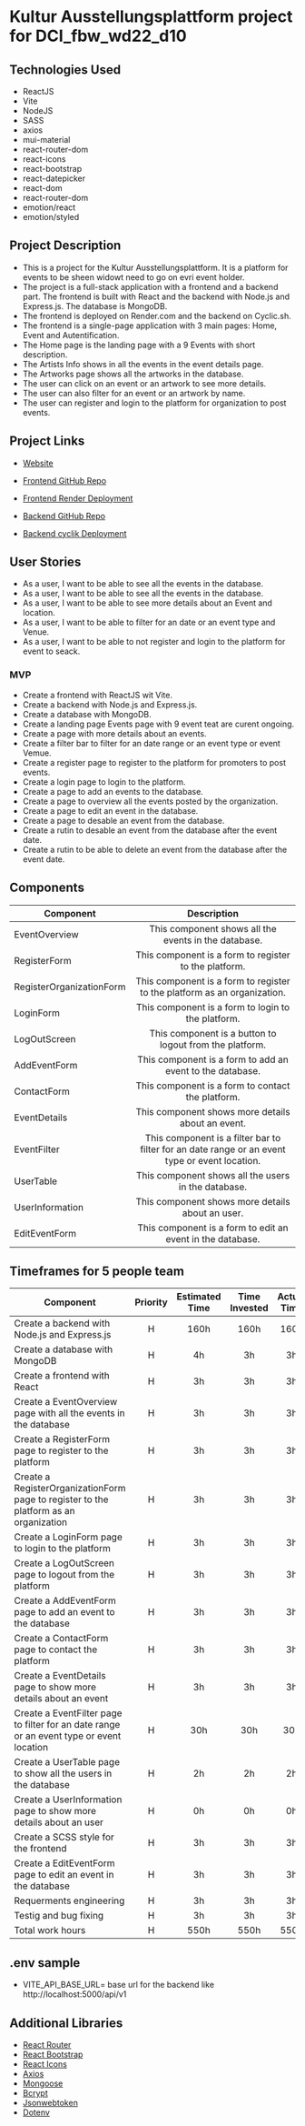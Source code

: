 # Kultur Ausstellungsplattform project for DCI_fbw_wd22_d10

## Technologies Used

- ReactJS
- Vite
- NodeJS
- SASS
- axios
- mui-material
- react-router-dom
- react-icons
- react-bootstrap
- react-datepicker
- react-dom
- react-router-dom
- emotion/react
- emotion/styled

## Project Description

- This is a project for the Kultur Ausstellungsplattform. It is a platform for events to be sheen widowt need to go on evri event holder.
- The project is a full-stack application with a frontend and a backend part. The frontend is built with React and the backend with Node.js and Express.js. The database is MongoDB.
- The frontend is deployed on Render.com and the backend on Cyclic.sh.
- The frontend is a single-page application with 3 main pages: Home, Event and Autentification. 
- The Home page is the landing page with a 9 Events with short description. 
- The Artists Info shows in all the events in the event details page. 
- The Artworks page shows all the artworks in the database. 
- The user can click on an event or an artwork to see more details. 
- The user can also filter for an event or an artwork by name. 
- The user can register and login to the platform for organization to post events. 

## Project Links

- [Website][Website]

- [Frontend GitHub Repo][GitHub-frontend]

- [Frontend Render Deployment][Render]

- [Backend GitHub Repo][GitHub-backend]

- [Backend cyclik Deployment][cyclik]

## User Stories

- As a user, I want to be able to see all the events in the database.
- As a user, I want to be able to see all the events in the database.
- As a user, I want to be able to see more details about an Event and location.
- As a user, I want to be able to filter for an date or an event type and Venue.
- As a user, I want to be able to not register and login to the platform for event to seack.

### MVP

- Create a frontend with ReactJS wit Vite.
- Create a backend with Node.js and Express.js.
- Create a database with MongoDB.
- Create a landing page Events page with 9 event teat are curent ongoing.
- Create a page with more details about an events.
- Create a filter bar to filter for an date range or an event type or event Vemue.
- Create a register page to register to the platform for promoters to post events.
- Create a login page to login to the platform.
- Create a page to add an events to the database.
- Create a page to overview all the events posted by the organization.
- Create a page to edit an event in the database.
- Create a page to desable an event from the database.
- Create a rutin to desable an event from the database after the event date.
- Create a rutin to be able to delete an event from the database after the event date.

## Components

| Component                | Description                                                                                    |
| ------------------------ | :--------------------------------------------------------------------------------------------: |
| EventOverview            | This component shows all the events in the database.                                           |
| RegisterForm             | This component is a form to register to the platform.                                          |
| RegisterOrganizationForm | This component is a form to register to the platform as an organization.                       |
| LoginForm                | This component is a form to login to the platform.                                             |
| LogOutScreen             | This component is a button to logout from the platform.                                        |
| AddEventForm             | This component is a form to add an event to the database.                                      |
| ContactForm              | This component is a form to contact the platform.                                              |
| EventDetails             | This component shows more details about an event.                                              |
| EventFilter              | This component is a filter bar to filter for an date range or an event type or event location. |
| UserTable                | This component shows all the users in the database.                                            |
| UserInformation          | This component shows more details about an user.                                               |
| EditEventForm            | This component is a form to edit an event in the database.                                     |

## Timeframes for 5 people team

| Component                                                                                     | Priority | Estimated Time | Time Invested | Actual Time |
| --------------------------------------------------------------------------------------------- | :------: | :------------: | :-----------: | :---------: |
| Create a backend with Node.js and Express.js                                                  | H        | 160h           | 160h          | 160h        |
| Create a database with MongoDB                                                                | H        | 4h             | 3h            | 3h          |
| Create a frontend with React                                                                  | H        | 3h             | 3h            | 3h          |
| Create a EventOverview page with all the events in the database                               | H        | 3h             | 3h            | 3h          |
| Create a RegisterForm page to register to the platform                                        | H        | 3h             | 3h            | 3h          |
| Create a RegisterOrganizationForm page to register to the platform as an organization         | H        | 3h             | 3h            | 3h          |
| Create a LoginForm page to login to the platform                                              | H        | 3h             | 3h            | 3h          |
| Create a LogOutScreen page to logout from the platform                                        | H        | 3h             | 3h            | 3h          |
| Create a AddEventForm page to add an event to the database                                    | H        | 3h             | 3h            | 3h          |
| Create a ContactForm page to contact the platform                                             | H        | 3h             | 3h            | 3h          |
| Create a EventDetails page to show more details about an event                                | H        | 3h             | 3h            | 3h          |
| Create a EventFilter page to filter for an date range or an event type or event location      | H        | 30h            | 30h           | 30h         |
| Create a UserTable page to show all the users in the database                                 | H        | 2h             | 2h            | 2h          |
| Create a UserInformation page to show more details about an user                              | H        | 0h             | 0h            | 0h          |
| Create a SCSS style for the frontend                                                          | H        | 3h             | 3h            | 3h          |
| Create a EditEventForm page to edit an event in the database                                  | H        | 3h             | 3h            | 3h          |
| Requerments engineering                                                                       | H        | 3h             | 3h            | 3h          |
| Testig and bug fixing                                                                         | H        | 3h             | 3h            | 3h          |
| Total work hours                                                                              | H        | 550h           | 550h          | 550h        |

## .env sample

- VITE_API_BASE_URL= base url for the backend like http://localhost:5000/api/v1

## Additional Libraries

- [React Router](https://reactrouter.com/web/guides/quick-start)
- [React Bootstrap](https://react-bootstrap.github.io/)
- [React Icons](https://react-icons.github.io/react-icons/)
- [Axios](https://www.npmjs.com/package/axios)
- [Mongoose](https://mongoosejs.com/)
- [Bcrypt](https://www.npmjs.com/package/bcrypt)
- [Jsonwebtoken](https://www.npmjs.com/package/jsonwebtoken)
- [Dotenv](https://www.npmjs.com/package/dotenv)


    

[Website]: https://kulturinblick.onrender.com/
[GitHub-frontend]: https://github.com/NAMASTECH/Kultur-Ausstellungsplattform-frontend
[GitHub-backend]: https://github.com/NAMASTECH/Kultur-Ausstellungsplattform-backend
[cyclik]: https://app.cyclic.sh/#/join/drescamarian
[Render]: https://dashboard.render.com/register?next=%2F